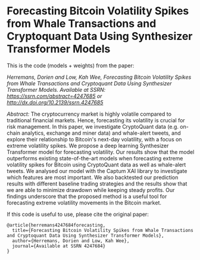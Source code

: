 # Forecasting Bitcoin Volatility Spikes from Whale Transactions and Cryptoquant Data Using Synthesizer Transformer Models

This is the code (models + weights) from the paper: 

*Herremans, Dorien and Low, Kah Wee, Forecasting Bitcoin Volatility Spikes from Whale Transactions and Cryptoquant Data Using Synthesizer Transformer Models. Available at SSRN: https://ssrn.com/abstract=4247685 or http://dx.doi.org/10.2139/ssrn.4247685*

*Abstract:* 
The cryptocurrency market is highly volatile compared to traditional financial markets. Hence, forecasting its volatility is crucial for risk management. In this paper, we investigate CryptoQuant data (e.g. on-chain analytics, exchange and miner data) and whale-alert tweets, and explore their relationship to Bitcoin's next-day volatility, with a focus on extreme volatility spikes. We propose a deep learning Synthesizer Transformer model for forecasting volatility. Our results show that the model outperforms existing state-of-the-art models when forecasting extreme volatility spikes for Bitcoin using CryptoQuant data as well as whale-alert tweets. We analysed our model with the Captum XAI library to investigate which features are most important. We also backtested our prediction results with different baseline trading strategies and the results show that we are able to minimize drawdown while keeping steady profits. Our findings underscore that the proposed method is a useful tool for forecasting extreme volatility movements in the Bitcoin market.

If this code is useful to use, please cite the original paper: 

    @article{herremans4247684forecasting,
      title={Forecasting Bitcoin Volatility Spikes from Whale Transactions and Cryptoquant Data Using Synthesizer Transformer Models},
      author={Herremans, Dorien and Low, Kah Wee},
      journal={Available at SSRN 4247684}   
    }

